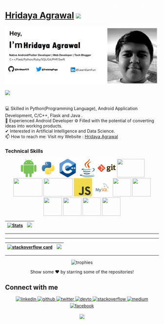 # ![](https://github.com/Akash-Salvi/Akash-Salvi/blob/master/Hello(1).gif)[Hridaya Agrawal](https://github.com/hridaya423) <img src="https://raw.githubusercontent.com/MartinHeinz/MartinHeinz/master/wave.gif" width="30px">
<a href="http://hridaya423.github.io/"><img src="https://raw.githubusercontent.com/hridaya423/hridaya423/main/title_banner.png" /></a>

![](https://komarev.com/ghpvc/?username=hridaya423) <br><br>

💻 Skilled in Python(Programming Language), Android Application Development, C/C++, Flask and Java .\
📱 Experienced Android Developer
⚙️ Filled with the potential of converting ideas into working products.\
✔ Interested in Artificial Intelligence and Data Science.\
📫 How to reach me: Visit my Website : <a href="https://hridaya423.github.io/">Hridaya Agrawal</a>

### Technical Skills

<p align="center">
 <img height="60" width="60" src="https://raw.githubusercontent.com/github/explore/80688e429a7d4ef2fca1e82350fe8e3517d3494d/topics/android/android.png" />
 <img height="60" width="60" src="https://raw.githubusercontent.com/github/explore/80688e429a7d4ef2fca1e82350fe8e3517d3494d/topics/python/python.png" />
 <img height="60" width="60" src="https://raw.githubusercontent.com/github/explore/80688e429a7d4ef2fca1e82350fe8e3517d3494d/topics/cpp/cpp.png" />
 <img height="60" width="60" src="https://raw.githubusercontent.com/github/explore/80688e429a7d4ef2fca1e82350fe8e3517d3494d/topics/java/java.png" />
 <img height="60" width="60" src="https://raw.githubusercontent.com/github/explore/80688e429a7d4ef2fca1e82350fe8e3517d3494d/topics/git/git.png" />
 <img height="60" width="90" src="https://raw.githubusercontent.com/smv1999/smv1999/master/flask.png" />
 <img height="60" width="95" src="https://raw.githubusercontent.com/flutter/website/master/src/_assets/image/flutter-lockup-bg.jpg" />
 <img height="60" width="95" src="https://hackr.io/tutorials/learn-html-5/logo/logo-html-5?ver=1587977020" />
 <img height="60" width="60" src="https://raw.githubusercontent.com/github/explore/80688e429a7d4ef2fca1e82350fe8e3517d3494d/topics/javascript/javascript.png" />
 <img height="60" width="60" src="https://raw.githubusercontent.com/github/explore/80688e429a7d4ef2fca1e82350fe8e3517d3494d/topics/mysql/mysql.png" />
 <img height="60" width="60" src="https://x7d4c5z5.stackpathcdn.com/wp-content/uploads/2014/10/css3.jpg"/> 
 <img height="60" width="60" src="https://miro.medium.com/max/2732/1*MD4sw9im4sftZA5u6mfFSg.png"/> 
 <img height="60" width="60" src="https://images.g2crowd.com/uploads/product/image/large_detail/large_detail_1e0d62f445e6448af1e125f5702c8227/reactjs-development-services.png"/> 
<img height="60" width="60" src="https://miro.medium.com/max/2560/1*jAwFJjRn0DYRA3fnxrR9PQ.jpeg"/>
<img height="60" width="60" src="https://coralogix.com/wp-content/uploads/2018/04/Coralogix-Nodejs-integration.jpg"/>
<img height="60" width="60" src="https://miro.medium.com/max/336/0*TZfTsYARaJupeCTP.png"/>
 
 </p>
 

|[![Stats](https://github-readme-stats.vercel.app/api?username=hridaya423&show_icons=true&theme=tokyonight&count_private=true)](https://github-readme-stats.vercel.app/api/top-langs/?username=hridaya423&hide=c%23,powershell,java&title_color=2aa889&text_color=99d1ce&icon_color=2bbc8a&bg_color=0c1014&langs_count=8&layout=compact) |<img src="https://github-readme-stats.vercel.app/api/top-langs/?username=hridaya423&hide=c%23,powershell,java&title_color=2aa889&text_color=99d1ce&icon_color=2bbc8a&bg_color=0c1014&langs_count=8&layout=compact"/>|
|---|---|
 
 ---

---

|[![stackoverflow card](https://readme-components.vercel.app/api?component=stackoverflow&stackoverflowid=15129164)](https://stackoverflow.com/users/15129164/hridaya-agrawal) |<img src="https://github-readme-streak-stats.herokuapp.com/?user=hridaya423"/>|
|---|---|
 
 ---
 
 <p align="center">
<img src="https://github-profile-trophy.vercel.app/?username=hridaya423&row=2&column=3&margin-w=8&margin-h=8" alt="trophies" />
</p>
 
<p align="center">
 Show some ❤️ by starring some of the repositories!
</p>


## Connect with me

<div align="center">
 <a href="https://www.linkedin.com/in/learn-earn-and-fun-company-5341311ab/ " target="_blank">
<img src=https://img.shields.io/badge/linkedin-%231E77B5.svg?&style=for-the-badge&logo=linkedin&logoColor=white alt=linkedin style="margin-bottom: 5px;" />
</a>
<a href="https://github.com/hridaya423" target="_blank">
<img src=https://img.shields.io/badge/github-%2324292e.svg?&style=for-the-badge&logo=github&logoColor=white alt=github style="margin-bottom: 5px;" />
</a>
<a href="https://twitter.com/TrainingPega" target="_blank">
<img src=https://img.shields.io/badge/twitter-%2300acee.svg?&style=for-the-badge&logo=twitter&logoColor=white alt=twitter style="margin-bottom: 5px;" />
</a>
<a href="https://dev.to/hridaya423" target="_blank">
<img src=https://img.shields.io/badge/dev.to-%2308090A.svg?&style=for-the-badge&logo=dev.to&logoColor=white alt=devto style="margin-bottom: 5px;" />
</a>
<a href="https://stackoverflow.com/users/15129164/hridaya-agrawal" target="_blank">
<img src=https://img.shields.io/badge/stackoverflow-%23F28032.svg?&style=for-the-badge&logo=stackoverflow&logoColor=white alt=stackoverflow style="margin-bottom: 5px;" />
</a>
<a href="https://medium.com/@hridayahoney" target="_blank">
<img src=https://img.shields.io/badge/medium-%23292929.svg?&style=for-the-badge&logo=medium&logoColor=white alt=medium style="margin-bottom: 5px;" />
</a>  
<a href="https://www.facebook.com/profile.php?id=100027499144539/" target="_blank">
<img src=https://img.shields.io/badge/facebook-%232E87FB.svg?&style=for-the-badge&logo=facebook&logoColor=white alt=facebook style="margin-bottom: 5px;" />
</a>
</div>

<p align="center">
  <a href='https://github.com/hridaya423/'>
    <img width="75%" src="https://metrics.lecoq.io/hridaya423?template=classic&followup=1&isocalendar=1&isocalendar.duration=half-year&config.timezone=Asia%2FCalcutta&config.animated=true"/>
  </a>
</p>


